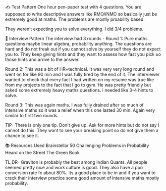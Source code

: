 ✍️ Test Pattern
One hour pen-paper test with 4 questions. You are supposed to write descriptive answers like RMO/INMO so basically just be extremely good at maths. The problems are mostly proability based.

They weren’t expecting you to solve everything. I did 3/4 problems.

👥 Interview Pattern
The interview had 3 rounds -
Round 1: Pure maths questions maybe linear algebra, probability anything. The questions are hard and do not freak out if you cannot solve by yourself they do not expect you to.
They keep giving hints and they want to assess how fast you pick uo those hints and arrive to the answer.

Round 2: This was a bit of HR+technical. It was very very long round and went on for like 90 min and I was fully tired by the end of it. The interviewer wanted to check that every fact I had written on my resume 
was true like  from my projects to the fact that I go to gym. He was pretty friendly but asked some extremely heavy maths questions. I needed like 3-4 hints to solve.

Round 3: This was again maths. I was fully drained after so much of intensive maths so it was a relief when this one lasted 30 min. Again very similar to first two rounds.

TIP- There is only one tip. Don't give up. Ask for more hints but do not say I cannot do this. They want to see your breaking point so do not give them a chance to see it.

📚 Resources Used
  Brainstellar
  50 Challenging Problems in Probability
  Heard on the Street
  The Green Book

TL;DR-
Graviton is probably the best among Indian Quants. All people seemed pretty nice and work culture is good. They also have a ppo conversion rate fo about 80%.
Its a good place to be in and if you want to crack their interview practice some good amount of intensive maths mostly probability.
